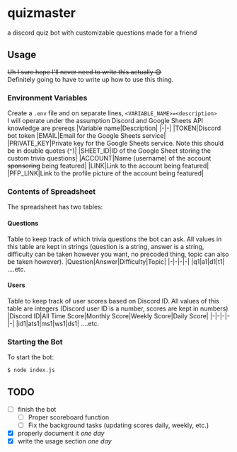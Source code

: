 # quizmaster
a discord quiz bot with customizable questions made for a friend
## Usage
~~Uh I sure hope I'll never need to write this actually 😅~~  
Definitely going to have to write up how to use this thing.  
### Environment Variables
Create a `.env` file and on separate lines, `<VARIABLE_NAME>=<description>`  
I will operate under the assumption Discord and Google Sheets API knowledge are prereqs
|Variable name|Description|
|-|-|
|TOKEN|Discord bot token
|EMAIL|Email for the Google Sheets service|
|PRIVATE_KEY|Private key for the Google Sheets service. Note this should be in double quotes (`"`)|
|SHEET_ID|ID of the Google Sheet storing the custom trivia questions|
|ACCOUNT|Name (username) of the account ~~sponsoring~~ being featured|
|LINK|Link to the account being featured|
|PFP_LINK|Link to the profile picture of the account being featured|
### Contents of Spreadsheet
The spreadsheet has two tables:
#### Questions
Table to keep track of which trivia questions the bot can ask. All values in this table are kept in strings (question is a string, answer is a string, difficulty can be taken however you want, no precoded thing, topic can also be taken however).
|Question|Answer|Difficulty|Topic|
|-|-|-|-|
|q1|a1|d1|t1|
....etc.
#### Users
Table to keep track of user scores based on Discord ID. All values of this table are integers (Discord user ID is a number, scores are kept in numbers)
|Discord ID|All Time Score|Monthly Score|Weekly Score|Daily Score|
|-|-|-|-|-|
|id1|ats1|ms1|ws1|ds1|
....etc.
### Starting the Bot
To start the bot:
```bash
$ node index.js
```
## TODO
- [ ] finish the bot
  - [ ] Proper scoreboard function
  - [ ] Fix the background tasks (updating scores daily, weekly, etc.)
- [X] properly document it *one day*
- [X] write the usage section *one day*
